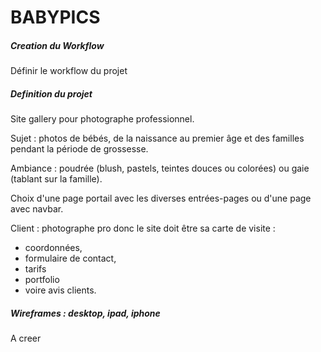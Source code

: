 # BABYPICS

##### Creation du Workflow
Définir le workflow du projet

##### Definition du projet
Site gallery pour photographe professionnel.

Sujet : photos de bébés, de la naissance au premier âge et des familles pendant la période de grossesse.

Ambiance : poudrée (blush, pastels, teintes douces ou colorées) ou gaie (tablant sur la famille).

Choix d'une page portail avec les diverses entrées-pages ou d'une page avec navbar.

Client : photographe pro donc le site doit être sa carte de visite :
- coordonnées, 
- formulaire de contact, 
- tarifs
- portfolio
- voire avis clients.

##### Wireframes : desktop, ipad, iphone
A creer
